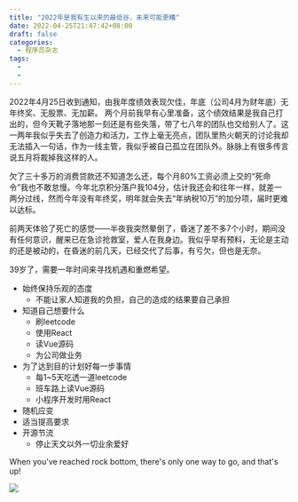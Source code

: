 ```yaml
---
title: "2022年是我有生以来的最低谷，未来可能更糟"
date: 2022-04-25T21:47:42+08:00
draft: false
categories:
  - 程序员杂志
tags:
  - 
  - 
---
```


2022年4月25日收到通知，由我年度绩效表现欠佳，年底（公司4月为财年底）无年终奖、无股票、无加薪。
两个月前我早有心里准备，这个绩效结果是我自己打出的，但今天靴子落地那一刻还是有些失落，带了七八年的团队也交给别人了。这一两年我似乎失去了创造力和活力，工作上毫无亮点，团队里热火朝天的讨论我却无法插入一句话，作为一线主管，我似乎被自己孤立在团队外。脉脉上有很多传言说五月将裁掉我这样的人。

欠了三十多万的消费贷款还不知道怎么还，每个月80%工资必须上交的“死命令”我也不敢怠慢。今年北京积分落户我104分，估计我还会和往年一样，就差一两分过线，然而今年没有年终奖，明年就会失去“年纳税10万”的加分项，届时更难以达标。

前两天体验了死亡的感觉——半夜我突然晕倒了，昏迷了差不多7个小时，期间没有任何意识，醒来已在急诊抢救室，爱人在我身边。我似乎早有预料，无论是主动的还是被动的，在昏迷的前几天，已经交代了后事，有亏欠，但也是无奈。

39岁了，需要一年时间来寻找机遇和重燃希望。
* 始终保持乐观的态度
  * 不能让家人知道我的负担，自己的造成的结果要自己承担
* 知道自己想要什么
  * 刷leetcode
  * 使用React
  * 读Vue源码
  * 为公司做业务
* 为了达到目的计划好每一步事情
  * 每1~5天吃透一道leetcode
  * 班车路上读Vue源码
  * 小程序开发时用React
* 随机应变
* 适当提高要求
* 开源节流
  * 停止天文以外一切业余爱好

When you've reached rock bottom, there's only one way to go, and that's up!

![](https://oldmanblog.oss-cn-guangzhou.aliyuncs.com/blog/Buster-Moon-In-Sing-Animation-Movie-2.jpg)
